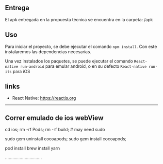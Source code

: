 
## Entrega

El apk entregada en la propuesta técnica se encuentra en la carpeta: /apk

## Uso

Para iniciar el proyecto, se debe ejecutar el comando `npm install`. Con este instalaremos las dependencias necesarias.

Una vez instalados los paquetes, se puede ejecutar el comando `React-native run-android` para emular android, o en su defecto `React-native run-its` para iOS


## links

* React Native: https://reactjs.org

-----------------------------

## Correr emulado de ios webView

cd ios;
rm -rf Pods;
rm -rf build; # may need sudo

sudo gem uninstall cocoapods;
sudo gem install cocoapods;

pod install 
brew install yarn

…………………………
